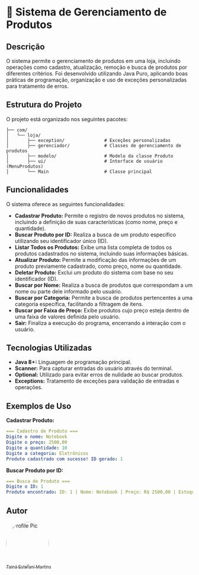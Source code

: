 # 🛒 Sistema de Gerenciamento de Produtos

## Descrição
O sistema permite o gerenciamento de produtos em uma loja, incluindo operações como cadastro, atualização, remoção e busca de produtos por diferentes critérios. Foi desenvolvido utilizando Java Puro, aplicando boas práticas de programação, organização e uso de exceções personalizadas para tratamento de erros.

## Estrutura do Projeto
O projeto está organizado nos seguintes pacotes:

 ```
├── com/
│   └── loja/
│       ├── exception/               # Exceções personalizadas
│       ├── gerenciador/             # Classes de gerenciamento de produtos
│       ├── modelo/                  # Modelo da classe Produto
│       ├── ui/                      # Interface de usuário (MenuProdutos)
│       └── Main                     # Classe principal
 ```

## Funcionalidades
O sistema oferece as seguintes funcionalidades:

- **Cadastrar Produto:** Permite o registro de novos produtos no sistema, incluindo a definição de suas características (como nome, preço e quantidade).
- **Buscar Produto por ID:** Realiza a busca de um produto específico utilizando seu identificador único (ID).
- **Listar Todos os Produtos:** Exibe uma lista completa de todos os produtos cadastrados no sistema, incluindo suas informações básicas.
- **Atualizar Produto:** Permite a modificação das informações de um produto previamente cadastrado, como preço, nome ou quantidade.
- **Deletar Produto:** Exclui um produto do sistema com base no seu identificador (ID).
- **Buscar por Nome:** Realiza a busca de produtos que correspondam a um nome ou parte dele informado pelo usuário.
- **Buscar por Categoria:** Permite a busca de produtos pertencentes a uma categoria específica, facilitando a filtragem de itens.
- **Buscar por Faixa de Preço:** Exibe produtos cujo preço esteja dentro de uma faixa de valores definida pelo usuário.
- **Sair:** Finaliza a execução do programa, encerrando a interação com o usuário.

## Tecnologias Utilizadas
- **Java 8+:** Linguagem de programação principal.
- **Scanner:** Para capturar entradas do usuário através do terminal.
- **Optional:** Utilizado para evitar erros de nulidade ao buscar produtos.
- **Exceptions:** Tratamento de exceções para validação de entradas e operações.

## Exemplos de Uso

**Cadastrar Produto:**
```yaml
=== Cadastro de Produto ===
Digite o nome: Notebook
Digite o preço: 2500,00
Digite a quantidade: 10
Digite a categoria: Eletrônicos
Produto cadastrado com sucesso! ID gerado: 1
```

**Buscar Produto por ID:**
```yaml
=== Busca de Produto ===
Digite o ID: 1
Produto encontrado: ID: 1 | Nome: Notebook | Preço: R$ 2500,00 | Estoque: 10 | Categoria: Eletrônicos
```

## Autor
[<img alt="Profile Pic" src="https://avatars.githubusercontent.com/u/154456749?v=4" width="115" style="border-radius:50%"><br><sub>Tainá Estefani Martins</sub>](https://github.com/tainaestefani)
